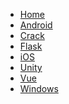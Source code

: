 <!--
 * @Author: sunyudi
 * @Date: 2020-05-31 22:15:20
 * @LastEditTime: 2020-06-06 12:46:32
 * @FilePath: \ys16514.github.io\_sidebar.md
--> 
* [Home](/)
* [Android](/Android/index.md)
* [Crack](/Crack/index.md)
* [Flask](/Flask/index.md)
* [iOS](/iOS/index.md)
* [Unity](/Unity/index.md)
* [Vue](/Vue/index.md)
* [Windows](/Windows/index.md)